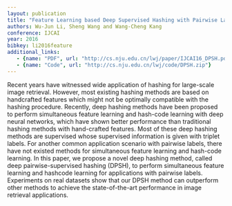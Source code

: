 ```yaml
---
layout: publication
title: "Feature Learning based Deep Supervised Hashing with Pairwise Labels"
authors: Wu-Jun Li, Sheng Wang and Wang-Cheng Kang
conference: IJCAI
year: 2016
bibkey: li2016feature
additional_links:
   - {name: "PDF", url: "http://cs.nju.edu.cn/lwj/paper/IJCAI16_DPSH.pdf"}
   - {name: "Code", url: "http://cs.nju.edu.cn/lwj/code/DPSH.zip"}
---
```

Recent years have witnessed wide application of
hashing for large-scale image retrieval. However,
most existing hashing methods are based on handcrafted features which might not be optimally compatible with the hashing procedure. Recently, deep
hashing methods have been proposed to perform simultaneous feature learning and hash-code learning with deep neural networks, which have shown
better performance than traditional hashing methods with hand-crafted features. Most of these deep
hashing methods are supervised whose supervised
information is given with triplet labels. For another common application scenario with pairwise labels, there have not existed methods for simultaneous feature learning and hash-code learning. In this
paper, we propose a novel deep hashing method,
called deep pairwise-supervised hashing (DPSH),
to perform simultaneous feature learning and hashcode learning for applications with pairwise labels.
Experiments on real datasets show that our DPSH
method can outperform other methods to achieve
the state-of-the-art performance in image retrieval
applications.

